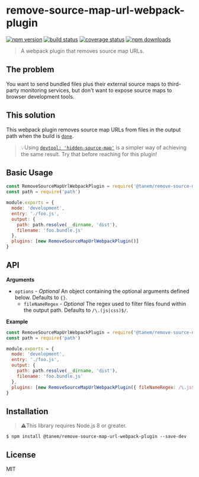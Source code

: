 # remove-source-map-url-webpack-plugin

[![npm version](https://img.shields.io/npm/v/@tanem/remove-source-map-url-webpack-plugin.svg?style=flat-square)](https://www.npmjs.com/package/@tanem/remove-source-map-url-webpack-plugin)
[![build status](https://img.shields.io/travis/tanem/remove-source-map-url-webpack-plugin/master.svg?style=flat-square)](https://travis-ci.org/tanem/remove-source-map-url-webpack-plugin)
[![coverage status](https://img.shields.io/codecov/c/github/tanem/remove-source-map-url-webpack-plugin.svg?style=flat-square)](https://codecov.io/gh/tanem/remove-source-map-url-webpack-plugin)
[![npm downloads](https://img.shields.io/npm/dm/@tanem/remove-source-map-url-webpack-plugin.svg?style=flat-square)](https://www.npmjs.com/package/@tanem/remove-source-map-url-webpack-plugin)

> A webpack plugin that removes source map URLs.

## The problem

You want to send bundled files plus their external source maps to third-party monitoring services, but don't want to expose source maps to browser development tools.

## This solution

This webpack plugin removes source map URLs from files in the output path when the build is [`done`](https://webpack.js.org/api/compiler-hooks#done).

> 💡Using [`devtool: 'hidden-source-map'`](https://webpack.js.org/configuration/devtool/) is a simpler way of achieving the same result. Try that before reaching for this plugin!

## Basic Usage

```js
const RemoveSourceMapUrlWebpackPlugin = require('@tanem/remove-source-map-url-webpack-plugin')
const path = require('path')

module.exports = {
  mode: 'development',
  entry: './foo.js',
  output: {
    path: path.resolve(__dirname, 'dist'),
    filename: 'foo.bundle.js'
  },
  plugins: [new RemoveSourceMapUrlWebpackPlugin()]
}
```

## API

**Arguments**

- `options` - _Optional_ An object containing the optional arguments defined below. Defaults to `{}`.
  - `fileNameRegex` - _Optional_ The regex used to filter files found within the output path. Defaults to `/\.(js|css)$/`.

**Example**

```js
const RemoveSourceMapUrlWebpackPlugin = require('@tanem/remove-source-map-url-webpack-plugin')
const path = require('path')

module.exports = {
  mode: 'development',
  entry: './foo.js',
  output: {
    path: path.resolve(__dirname, 'dist'),
    filename: 'foo.bundle.js'
  },
  plugins: [new RemoveSourceMapUrlWebpackPlugin({ fileNameRegex: /\.js$/ })]
}
```

## Installation

> ⚠️This library requires Node.js 8 or greater.

```
$ npm install @tanem/remove-source-map-url-webpack-plugin --save-dev
```

## License

MIT

